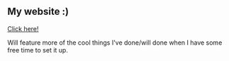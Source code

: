 ## My website :)

[Click here!](https://FhizZx.github.io)

Will feature more of the cool things I've done/will done when I have some free time to set it up.
